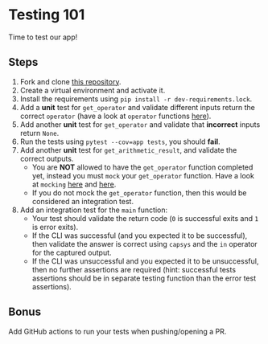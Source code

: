 # Testing 101

Time to test our app!

## Steps

1. Fork and clone [this repository](https://github.com/JoinCODED/TASK-Masterclass-M3-Testing).
2. Create a virtual environment and activate it.
3. Install the requirements using `pip install -r dev-requirements.lock`.
4. Add a **unit** test for `get_operator` and validate different inputs return the correct `operator` (have a look at `operator` functions [here](https://docs.python.org/3/library/operator.html)).
5. Add another **unit** test for `get_operator` and validate that **incorrect** inputs return `None`.
6. Run the tests using `pytest --cov=app tests`, you should **fail**.
7. Add another **unit** test for `get_arithmetic_result`, and validate the correct outputs.
   - You are **NOT** allowed to have the `get_operator` function completed yet, instead you must `mock` your `get_operator` function. Have a look at `mocking` [here](https://docs.python.org/3/library/unittest.mock.html) and [here](https://realpython.com/python-mock-library/).
   - If you do not mock the `get_operator` function, then this would be considered an integration test.
8. Add an integration test for the `main` function:
   - Your test should validate the return code (`0` is successful exits and `1` is error exits).
   - If the CLI was successful (and you expected it to be successful), then validate the answer is correct using `capsys` and the `in` operator for the captured output.
   - If the CLI was unsuccessful and you expected it to be unsuccessful, then no further assertions are required (hint: successful tests assertions should be in separate testing function than the error test assertions).

## Bonus

Add GitHub actions to run your tests when pushing/opening a PR.
